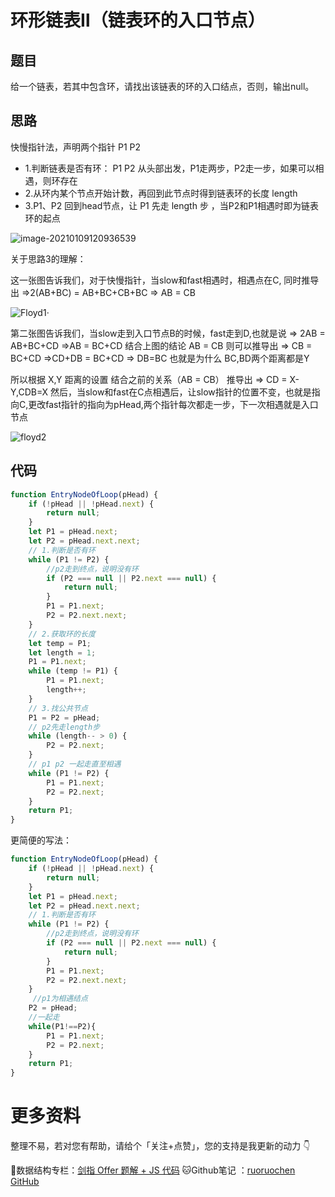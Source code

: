 # 环形链表Ⅱ（链表环的入口节点）

## 题目

给一个链表，若其中包含环，请找出该链表的环的入口结点，否则，输出null。

## 思路

快慢指针法，声明两个指针 P1 P2

- 1.判断链表是否有环： P1 P2 从头部出发，P1走两步，P2走一步，如果可以相遇，则环存在
- 2.从环内某个节点开始计数，再回到此节点时得到链表环的长度 length
- 3.P1、P2 回到head节点，让 P1 先走 length 步 ，当P2和P1相遇时即为链表环的起点

![image-20210109120936539](http://ruoruochen-img-bed.oss-cn-beijing.aliyuncs.com/img/image-20210109120936539.png)

关于思路3的理解：

这一张图告诉我们，对于快慢指针，当slow和fast相遇时，相遇点在C,	同时推导出 =>2(AB+BC) = AB+BC+CB+BC	=> AB = CB

![Floyd1](http://ruoruochen-img-bed.oss-cn-beijing.aliyuncs.com/img/20200804111327945.png)·

第二张图告诉我们，当slow走到入口节点B的时候，fast走到D,也就是说 => 2AB = AB+BC+CD =>AB = BC+CD
结合上图的结论  AB = CB	则可以推导出 => CB = BC+CD =>CD+DB = BC+CD => DB=BC	也就是为什么 BC,BD两个距离都是Y

所以根据 X,Y 距离的设置  结合之前的关系（AB = CB） 推导出 => CD = X-Y,CDB=X
然后，当slow和fast在C点相遇后，让slow指针的位置不变，也就是指向C,更改fast指针的指向为pHead,两个指针每次都走一步，下一次相遇就是入口节点

![floyd2](http://ruoruochen-img-bed.oss-cn-beijing.aliyuncs.com/img/image-20210113172620510.png)

## 代码

```js
function EntryNodeOfLoop(pHead) {
    if (!pHead || !pHead.next) {
        return null;
    }
    let P1 = pHead.next;
    let P2 = pHead.next.next;
    // 1.判断是否有环
    while (P1 != P2) {
        //p2走到终点，说明没有环
        if (P2 === null || P2.next === null) {
            return null;
        }
        P1 = P1.next;
        P2 = P2.next.next;
    }
    // 2.获取环的长度
    let temp = P1;
    let length = 1;
    P1 = P1.next;
    while (temp != P1) {
        P1 = P1.next;
        length++;
    }
    // 3.找公共节点
    P1 = P2 = pHead;
    // p2先走length步
    while (length-- > 0) {
        P2 = P2.next;
    }
    // p1 p2 一起走直至相遇
    while (P1 != P2) {
        P1 = P1.next;
        P2 = P2.next;
    }
    return P1;
}
```

更简便的写法：
```js
function EntryNodeOfLoop(pHead) {
    if (!pHead || !pHead.next) {
        return null;
    }
    let P1 = pHead.next;
    let P2 = pHead.next.next;
    // 1.判断是否有环
    while (P1 != P2) {
        //p2走到终点，说明没有环
        if (P2 === null || P2.next === null) {
            return null;
        }
        P1 = P1.next;
        P2 = P2.next.next;
    }
     //p1为相遇结点
    P2 = pHead;
    //一起走
    while(P1!==P2){
        P1 = P1.next;
        P2 = P2.next;
    }
    return P1;
}
```

# 更多资料

整理不易，若对您有帮助，请给个「关注+点赞」，您的支持是我更新的动力 👇

📖数据结构专栏：[剑指 Offer 题解 + JS 代码](https://blog.csdn.net/weixin_43786756/category_10716516.html) 
🐱Github笔记 ：[ruoruochen GitHub](https://github.com/ruoruochen/front-end-note)
